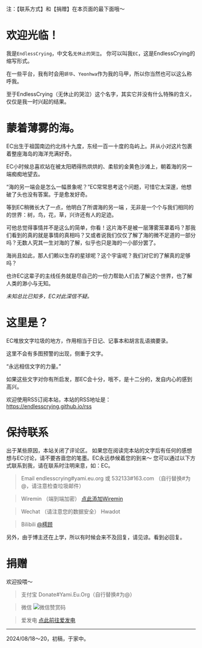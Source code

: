 注：【联系方式】和【捐赠】在本页面的最下面哦～
# 欢迎光临！
我是`EndlessCrying`，中文名`无休止的哭泣`。
你可以叫我`EC`，这是EndlessCrying的缩写形式。

在一些平台，我有时会用`妍华`、`Yeonhwa`作为我的马甲，所以你当然也可以这么称呼我。

至于EndlessCrying（无休止的哭泣）这个名字，其实它并没有什么特殊的含义，仅仅是我一时兴起的结果。

# 蒙着薄雾的海。
EC出生于祖国南边约北纬十九度，东经一百一十度的岛屿上。并从小对这片包裹着整座海岛的海洋充满好奇。

EC小时候总喜欢站在被太阳晒得热烘烘的、柔软的金黄色沙滩上，朝着海的另一端痴痴地望去。

“海的另一端会是怎么一幅景象呢？”EC常常思考这个问题，可惜它太深邃，他想破了头也没有答案。于是愈发好奇。

等到EC稍微长大了一点，他明白了所谓海的另一端 ，无非是一个个与我们相同的的世界：树，鸟，花，草，兴许还有人的足迹。

可他总觉得事情并不是这么的简单，你看！这片海不是被一层薄雾笼罩着吗？那我们看到的真的就是事情的真相吗？又或者说我们仅仅了解了海的微不足道的一部分吗？无数人究其一生对海的了解，似乎也只是海的一小部分罢了。

海尚且如此，那人们赖以生存的星球呢？这个宇宙呢？我们对它的了解真的足够吗？

也许EC这辈子的主线任务就是尽自己的一份力帮助人们去了解这个世界，也了解人类的渺小与无知。

_未知总比已知多，EC对此深信不疑。_

# 这里是？
EC堆放文字垃圾的地方，作用相当于日记、记事本和胡言乱语摘要录。

这里不会有多图预警的出现，侧重于文字。

“永远相信文字的力量。”

如果这些文字对你有所启发，那EC会十分，哦不，是十二分的，发自内心的感到高兴。

欢迎使用RSS订阅本站，本站的RSS地址是：
https://endlesscrying.github.io/rss

# 保持联系
出于某些原因，本站关闭了评论区。
如果您在阅读完本站的文字后有任何的感想想与EC讨论，请不要吝啬您的笔墨。EC永远恭候着您的到来～
您可以通过以下方式联系到我，请在联系时注明来意，如：EC。

> Email
endlesscrying#yami.eu.org 或 532133#163.com
（自行替换#为@，请注意检查垃圾邮件）

> Wiremin （端到端加密）
 [点此添加Wiremin](https://i.wiremin.com/invite/?g=k83207647928)

> Wechat （请注意您的数据安全）
Hwadot

> Bilibili
[@樗顾](https://space.bilibili.com/9989974)

另外，由于博主还在上学，所以有时候会来不及回复，请见谅。看到必回复。

# 捐赠
欢迎投喂～

> 支付宝
Donate#Yami.Eu.Org（自行替换#为@）

> 微信
![微信赞赏码](https://s2.loli.net/2024/08/19/h9wbnxC34j5gsTH.png)

> 爱发电
[点此前往爱发电](https://afdian.com/a/endlesscrying)
***
2024/08/18～20，初稿，于家中。










